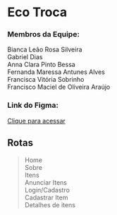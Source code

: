 # Eco Troca

### Membros da Equipe:

Bianca Leão Rosa Silveira\
Gabriel Dias\
Anna Clara Pinto Bessa\
Fernanda Maressa Antunes Alves\
Francisca Vitória Sobrinho\
Francisco Maciel de Oliveira Araújo

### Link do Figma: 
 [Clique para acessar](https://www.figma.com/design/tDGk7Db80ZmwlTlTmcFPpG/EcoTroca?node-id=0-1&p=f&t=CFyOaJWn1hi8N2rm-0)


## Rotas

> Home\
> Sobre\
> Itens\
> Anunciar Itens\
> Login/Cadastro\
> Cadastrar Item\
> Detalhes de itens
